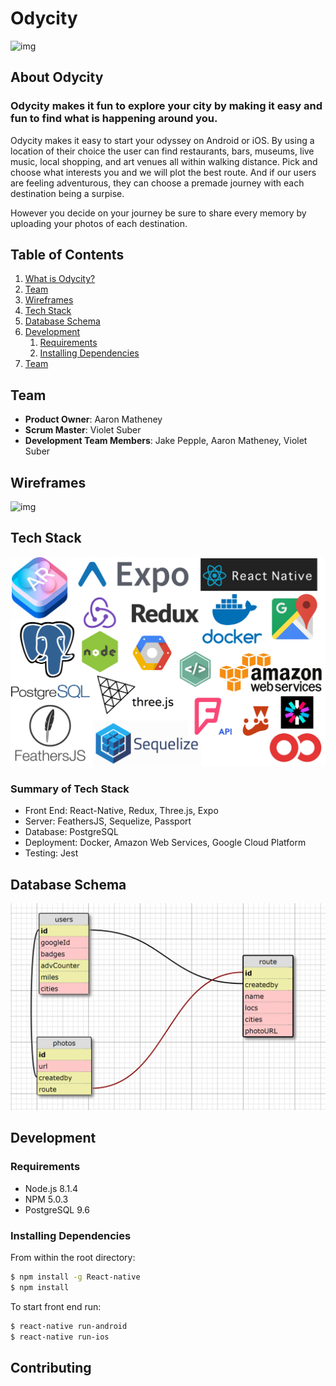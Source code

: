 # Odycity

![img](https://storage.googleapis.com/cloudplatformtest-183623/myImage-1509136739713.jpg)

## About Odycity

### Odycity makes it fun to explore your city by making it easy and fun to find what is happening around you.

Odycity makes it easy to start your odyssey on Android or iOS. By using a location of their choice the user can find restaurants,
bars, museums, live music, local shopping, and art venues all within walking distance. 
Pick and choose what interests you and we will plot the best route. And if our users are feeling adventurous, they can choose a premade journey with each destination being a surpise.

However you decide on your journey be sure to share every memory by uploading your photos of each destination.

## Table of Contents

1. [What is Odycity?](#about-odycity)
1. [Team](#team)
1. [Wireframes](#wireframes)
1. [Tech Stack](#tech-stack)
1. [Database Schema](#database-schema)
1. [Development](#development)
    1. [Requirements](#requirements)
    1. [Installing Dependencies](#installing-dependencies)
1. [Team](#team)

## Team 
  - __Product Owner__: Aaron Matheney
  - __Scrum Master__: Violet Suber
  - __Development Team Members__: Jake Pepple, Aaron Matheney, Violet Suber

## Wireframes 
![img](https://storage.googleapis.com/cloudplatformtest-183623/myImage-1509138971481.jpg)

## Tech Stack 
![alt text](readme_images/stack.png)
### Summary of Tech Stack
* Front End: React-Native, Redux, Three.js, Expo
* Server: FeathersJS, Sequelize, Passport
* Database: PostgreSQL
* Deployment: Docker, Amazon Web Services, Google Cloud Platform
* Testing: Jest

## Database Schema 

![alt text](readme_images/schemas.png)


## Development

### Requirements
- Node.js 8.1.4
- NPM 5.0.3
- PostgreSQL 9.6

### Installing Dependencies

From within the root directory:
```bash
$ npm install -g React-native
$ npm install
```
To start front end run:
```bash
$ react-native run-android
$ react-native run-ios
```
## Contributing 
